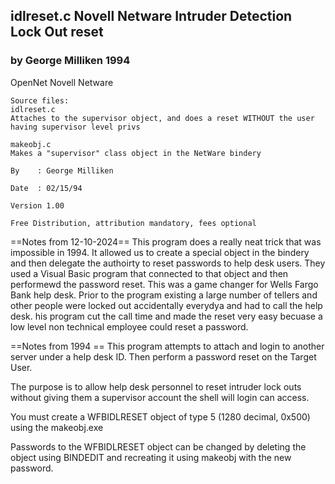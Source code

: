 ## idlreset.c Novell Netware Intruder Detection Lock Out reset
### by George Milliken 1994
OpenNet Novell Netware 
```
Source files: 
idlreset.c
Attaches to the supervisor object, and does a reset WITHOUT the user having supervisor level privs

makeobj.c
Makes a "supervisor" class object in the NetWare bindery

By    : George Milliken

Date  : 02/15/94

Version 1.00

Free Distribution, attribution mandatory, fees optional
```
==Notes from 12-10-2024==
This program does a really neat trick that was impossible in 1994. It allowed us to create a special object in the bindery and then delegate the authoirty to reset passwords to help desk users. They used a Visual Basic program that connected to that object and then performewd the password reset. This was a game changer for Wells Fargo Bank help desk. Prior to the program existing a large number of tellers and other people were locked out accidentally everydya and had to call the help desk. his program cut the call time and made the reset very easy becuase a low level non technical employee could reset a password.

==Notes from 1994 ==
This program attempts to attach and login to another server under a
help desk ID.  Then perform a password reset on the Target User.

The purpose is to allow help desk personnel to reset intruder lock
outs without giving them a supervisor account the shell will login
can access.

You must create a WFBIDLRESET object of type 5 (1280 decimal, 0x500)
using the makeobj.exe

Passwords to the WFBIDLRESET object can be changed by deleting the
object using BINDEDIT and recreating it using makeobj with the new
password.
